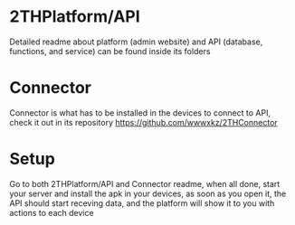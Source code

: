 # 2THPlatform/API   

Detailed readme about platform (admin website) and API (database, functions, and service) can be found inside its folders

# Connector 

Connector is what has to be installed in the devices to connect to API, check it out in its repository https://github.com/wwwxkz/2THConnector

# Setup

Go to both 2THPlatform/API and Connector readme, when all done, start your server and install the apk in your devices, as soon as you open it, the API should start receving data, and the platform will show it to you with actions to each device
